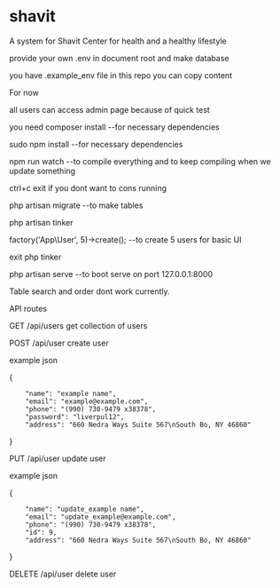 # shavit
A system for Shavit Center for health and a healthy lifestyle

provide your own .env in document root and make database

you have .example_env file in this repo you can copy content

For now

all users can access admin page because of quick test

you need composer install --for necessary dependencies

sudo npm install  --for necessary dependencies

npm run watch  --to compile everything and to keep compiling when we update something 

 ctrl+c exit if you dont want to cons running

 php artisan migrate   --to make tables

php artisan tinker

factory('App\User', 5)->create(); --to create 5 users for basic UI

exit php tinker

php artisan serve --to boot serve on port 127.0.0.1:8000

Table search and order dont work currently.



API routes

GET /api/users  get collection of users

POST /api/user create user 

example json

{
   
        "name": "example name",
        "email": "example@example.com",
        "phone": "(990) 730-9479 x38378",
        "password": "liverpul12",
        "address": "660 Nedra Ways Suite 567\nSouth Bo, NY 46860"
        
}

PUT /api/user update user

example json

{
   
        "name": "update_example name",
        "email": "update_example@example.com",
        "phone": "(990) 730-9479 x38378",
        "id": 9,
        "address": "660 Nedra Ways Suite 567\nSouth Bo, NY 46860"
        
}

DELETE /api/user delete user


